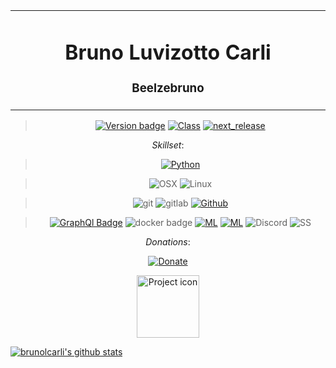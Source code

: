 <table align="center"><tr><td align="center" width="9999">

# Bruno Luvizotto Carli
### Beelzebruno
</td></tr>

</table>    

<div align="center">

> [![Version badge](https://img.shields.io/badge/version-0.3.0-silver.svg)]()
[![Class](https://img.shields.io/badge/class-software_engineer-silver.svg)]()
[![next_release](https://img.shields.io/badge/next_release-04/09-silver.svg)]()


*Skillset*:


>[![Python](https://img.shields.io/badge/main_language-python-green.svg)]()

>![OSX](https://badgen.net/badge/icon/OSX?icon=apple&label&color=black)
![Linux](https://badgen.net/badge/&#9733;/Linux?color=black)

>![git](https://badgen.net/badge/icon/git?icon=git&label&color=orange)
![gitlab](https://badgen.net/badge/icon/gitlab?icon=gitlab&label&color=orange)
[![Github](https://badgen.net/badge/icon/Github?icon=github&label&color=cyan)]()

>[![GraphQl Badge](https://badgen.net/badge/icon/graphql/pink?icon=graphql&label)]()
![docker badge](https://badgen.net/badge/icon/docker?icon=docker&label)
[![ML](https://img.shields.io/badge/AI-Machine_Learning-green.svg)]()
[![ML](https://img.shields.io/badge/AI-NLP-yellow.svg)]()
![Discord](https://badgen.net/badge/icon/discord_bots?icon=discord&label&color=purple)
![SS](https://badgen.net/badge/icon/shellscript?icon=terminal&label&color=black)

*Donations*:

[![Donate](https://badgen.net/badge/icon/buymeacoffee?icon=buymeacoffee&label)](https://www.paypal.com/cgi-bin/webscr?cmd=_donations&business=PPYA5P239NRML&currency_code=USD&source=url)



<img src="https://images-wixmp-ed30a86b8c4ca887773594c2.wixmp.com/f/f96504f4-de0b-4e1a-9f8a-23cf3113f2c0/dcojb8h-708d3b86-c11c-4a4a-8094-c8113fd52a7e.gif?token=eyJ0eXAiOiJKV1QiLCJhbGciOiJIUzI1NiJ9.eyJzdWIiOiJ1cm46YXBwOiIsImlzcyI6InVybjphcHA6Iiwib2JqIjpbW3sicGF0aCI6IlwvZlwvZjk2NTA0ZjQtZGUwYi00ZTFhLTlmOGEtMjNjZjMxMTNmMmMwXC9kY29qYjhoLTcwOGQzYjg2LWMxMWMtNGE0YS04MDk0LWM4MTEzZmQ1MmE3ZS5naWYifV1dLCJhdWQiOlsidXJuOnNlcnZpY2U6ZmlsZS5kb3dubG9hZCJdfQ.Zjq4QngUjoh0qPyS_FliQW3b7GqTJytUqIqaLw1tHwM" align="center" width="100" alt="Project icon">

</div>

[![brunolcarli's github stats](https://github-readme-stats.vercel.app/api?username=brunolcarli&theme=tokyonight)](https://github.com/anuraghazra/github-readme-stats)

